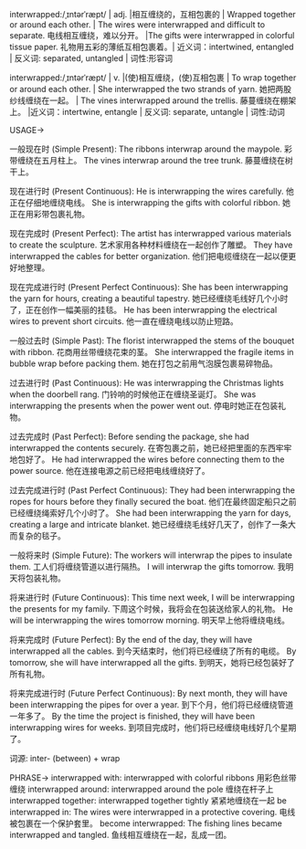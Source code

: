 interwrapped:/ˌɪntərˈræpt/ | adj. |相互缠绕的，互相包裹的 | Wrapped together or around each other. | The wires were interwrapped and difficult to separate. 电线相互缠绕，难以分开。 |The gifts were interwrapped in colorful tissue paper. 礼物用五彩的薄纸互相包裹着。|  近义词：intertwined, entangled | 反义词: separated, untangled | 词性:形容词

interwrapped:/ˌɪntərˈræpt/ | v. |(使)相互缠绕，(使)互相包裹 | To wrap together or around each other. |  She interwrapped the two strands of yarn. 她把两股纱线缠绕在一起。 | The vines interwrapped around the trellis. 藤蔓缠绕在棚架上。 |近义词：intertwine, entangle | 反义词: separate, untangle | 词性:动词


USAGE->

一般现在时 (Simple Present):
The ribbons interwrap around the maypole. 彩带缠绕在五月柱上。
The vines interwrap around the tree trunk. 藤蔓缠绕在树干上。

现在进行时 (Present Continuous):
He is interwrapping the wires carefully. 他正在仔细地缠绕电线。
She is interwrapping the gifts with colorful ribbon. 她正在用彩带包裹礼物。

现在完成时 (Present Perfect):
The artist has interwrapped various materials to create the sculpture. 艺术家用各种材料缠绕在一起创作了雕塑。
They have interwrapped the cables for better organization.  他们把电缆缠绕在一起以便更好地整理。

现在完成进行时 (Present Perfect Continuous):
She has been interwrapping the yarn for hours, creating a beautiful tapestry. 她已经缠绕毛线好几个小时了，正在创作一幅美丽的挂毯。
He has been interwrapping the electrical wires to prevent short circuits. 他一直在缠绕电线以防止短路。


一般过去时 (Simple Past):
The florist interwrapped the stems of the bouquet with ribbon. 花商用丝带缠绕花束的茎。
She interwrapped the fragile items in bubble wrap before packing them.  她在打包之前用气泡膜包裹易碎物品。

过去进行时 (Past Continuous):
He was interwrapping the Christmas lights when the doorbell rang. 门铃响的时候他正在缠绕圣诞灯。
She was interwrapping the presents when the power went out.  停电时她正在包装礼物。


过去完成时 (Past Perfect):
Before sending the package, she had interwrapped the contents securely. 在寄包裹之前，她已经把里面的东西牢牢地包好了。
He had interwrapped the wires before connecting them to the power source. 他在连接电源之前已经把电线缠绕好了。

过去完成进行时 (Past Perfect Continuous):
They had been interwrapping the ropes for hours before they finally secured the boat. 他们在最终固定船只之前已经缠绕绳索好几个小时了。
She had been interwrapping the yarn for days, creating a large and intricate blanket. 她已经缠绕毛线好几天了，创作了一条大而复杂的毯子。


一般将来时 (Simple Future):
The workers will interwrap the pipes to insulate them. 工人们将缠绕管道以进行隔热。
I will interwrap the gifts tomorrow. 我明天将包装礼物。


将来进行时 (Future Continuous):
This time next week, I will be interwrapping the presents for my family. 下周这个时候，我将会在包装送给家人的礼物。
He will be interwrapping the wires tomorrow morning. 明天早上他将缠绕电线。


将来完成时 (Future Perfect):
By the end of the day, they will have interwrapped all the cables. 到今天结束时，他们将已经缠绕了所有的电缆。
By tomorrow, she will have interwrapped all the gifts. 到明天，她将已经包装好了所有礼物。


将来完成进行时 (Future Perfect Continuous):
By next month, they will have been interwrapping the pipes for over a year. 到下个月，他们将已经缠绕管道一年多了。
By the time the project is finished, they will have been interwrapping wires for weeks. 到项目完成时，他们将已经缠绕电线好几个星期了。



词源: inter- (between) + wrap


PHRASE->
interwrapped with:  interwrapped with colorful ribbons 用彩色丝带缠绕
interwrapped around: interwrapped around the pole 缠绕在杆子上
interwrapped together: interwrapped together tightly 紧紧地缠绕在一起
be interwrapped in: The wires were interwrapped in a protective covering. 电线被包裹在一个保护套里。
become interwrapped: The fishing lines became interwrapped and tangled. 鱼线相互缠绕在一起，乱成一团。
